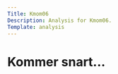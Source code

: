 ```yaml
---
Title: Kmom06
Description: Analysis for Kmom06.
Template: analysis
---
```


Kommer snart...
=======================

